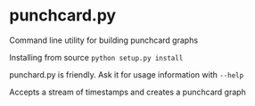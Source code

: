 punchcard.py
=========

Command line utility for building punchcard graphs

Installing from source `python setup.py install`

punchard.py is friendly. Ask it for usage information with `--help`

Accepts a stream of timestamps and creates a punchcard graph
